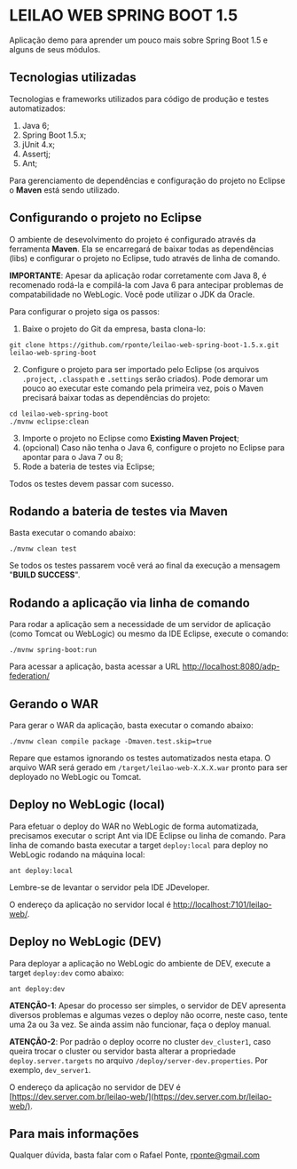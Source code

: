 LEILAO WEB SPRING BOOT 1.5
==========================

Aplicação demo para aprender um pouco mais sobre Spring Boot 1.5 e alguns de seus módulos.

Tecnologias utilizadas
----------------------

Tecnologias e frameworks utilizados para código de produção e testes automatizados:

1. Java 6;
2. Spring Boot 1.5.x;
3. jUnit 4.x;
4. Assertj;
5. Ant;

Para gerenciamento de dependências e configuração do projeto no Eclipse o **Maven** está sendo utilizado.

Configurando o projeto no Eclipse
---------------------------------

O ambiente de desevolvimento do projeto é configurado através da ferramenta **Maven**. Ela se encarregará de baixar todas as dependências (libs) e configurar o projeto no Eclipse, tudo através de linha de comando.

**IMPORTANTE**: Apesar da aplicação rodar corretamente com Java 8, é recomenado rodá-la e compilá-la com Java 6 para antecipar problemas de compatabilidade no WebLogic. Você pode utilizar o JDK da Oracle.

Para configurar o projeto siga os passos:

1. Baixe o projeto do Git da empresa, basta clona-lo:

```shell
git clone https://github.com/rponte/leilao-web-spring-boot-1.5.x.git leilao-web-spring-boot
```

2. Configure o projeto para ser importado pelo Eclipse (os arquivos `.project`, `.classpath` e `.settings` serão criados). Pode demorar um pouco ao executar este comando pela primeira vez, pois o Maven precisará baixar todas as dependências do projeto:

```shell
cd leilao-web-spring-boot
./mvnw eclipse:clean
```

3. Importe o projeto no Eclipse como **Existing Maven Project**;
4. (opcional) Caso não tenha o Java 6, configure o projeto no Eclipse para apontar para o Java 7 ou 8;
5. Rode a bateria de testes via Eclipse;

Todos os testes devem passar com sucesso.

Rodando a bateria de testes via Maven
--------------------------------------

Basta executar o comando abaixo:

```shell
./mvnw clean test
```

Se todos os testes passarem você verá ao final da execução a mensagem "**BUILD SUCCESS**".

Rodando a aplicação via linha de comando
----------------------------------------

Para rodar a aplicação sem a necessidade de um servidor de aplicação (como Tomcat ou WebLogic) ou mesmo da IDE Eclipse, execute o comando:

```shell
./mvnw spring-boot:run
```

Para acessar a aplicação, basta acessar a URL [http://localhost:8080/adp-federation/](http://localhost:8080/adp-federation/)

Gerando o WAR
-------------

Para gerar o WAR da aplicação, basta executar o comando abaixo:

```shell
./mvnw clean compile package -Dmaven.test.skip=true
```

Repare que estamos ignorando os testes automatizados nesta etapa. O arquivo WAR será gerado em  `/target/leilao-web-X.X.X.war` pronto para ser deployado no WebLogic ou Tomcat.


Deploy no WebLogic (local)
------------------

Para efetuar o deploy do WAR no WebLogic de forma automatizada, precisamos executar o script Ant via IDE Eclipse ou linha de comando. Para linha de comando basta executar a target `deploy:local` para deploy no WebLogic rodando na máquina local:

```shell
ant deploy:local
```

Lembre-se de levantar o servidor pela IDE JDeveloper.

O endereço da aplicação no servidor local é [http://localhost:7101/leilao-web/](http://localhost:7101/leilao-web/).

Deploy no WebLogic (DEV)
------------------

Para deployar a aplicação no WebLogic do ambiente de DEV, execute a target `deploy:dev` como abaixo:

```shell
ant deploy:dev
```

**ATENÇÃO-1**: Apesar do processo ser simples, o servidor de DEV apresenta diversos problemas e algumas vezes o deploy não ocorre, neste caso, tente uma 2a ou 3a vez. Se ainda assim não funcionar, faça o deploy manual.

**ATENÇÃO-2**: Por padrão o deploy ocorre no cluster `dev_cluster1`, caso queira trocar o cluster ou servidor basta alterar a propriedade `deploy.server.targets` no arquivo `/deploy/server-dev.properties`. Por exemplo, `dev_server1`.

O endereço da aplicação no servidor de DEV é [https://dev.server.com.br/leilao-web/](https://dev.server.com.br/leilao-web/).

Para mais informações
--------------------

Qualquer dúvida, basta falar com o Rafael Ponte, [rponte@gmail.com](rponte@gmail.com)